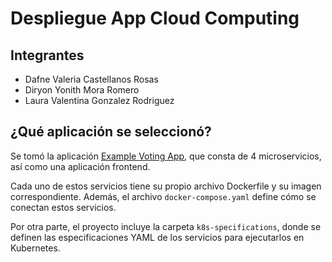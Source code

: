 # Despliegue App Cloud Computing

## Integrantes

- Dafne Valeria Castellanos Rosas
- Diryon Yonith Mora Romero
- Laura Valentina Gonzalez Rodriguez

## ¿Qué aplicación se seleccionó?

Se tomó la aplicación [Example Voting App](https://github.com/dockersamples/example-voting-app), que consta de 4 microservicios, así como una aplicación frontend.

Cada uno de estos servicios tiene su propio archivo Dockerfile y su imagen correspondiente. Además, el archivo `docker-compose.yaml` define cómo se conectan estos servicios.

Por otra parte, el proyecto incluye la carpeta `k8s-specifications`, donde se definen las especificaciones YAML de los servicios para ejecutarlos en Kubernetes.
